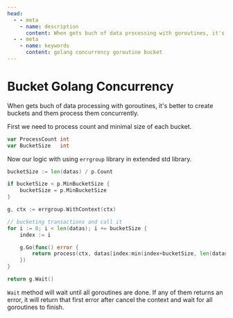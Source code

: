 ```yaml
---
head:
  - - meta
    - name: description
      content: When gets buch of data processing with goroutines, it's better to create buckets and them process them concurrently.
  - - meta
    - name: keywords
      content: golang concurrency goroutine bucket
---
```


# Bucket Golang Concurrency

When gets buch of data processing with goroutines, it's better to create buckets and them process them concurrently.

First we need to process count and minimal size of each bucket.

```go
var ProcessCount int
var BucketSize   int
```

Now our logic with using `errgroup` library in extended std library.

```go
bucketSize := len(datas) / p.Count

if bucketSize < p.MinBucketSize {
    bucketSize = p.MinBucketSize
}

g, ctx := errgroup.WithContext(ctx)

// bucketing transactions and call it
for i := 0; i < len(datas); i += bucketSize {
    index := i

    g.Go(func() error {
        return process(ctx, datas[index:min(index+bucketSize, len(datas))])
    })
}

return g.Wait()
```

`Wait` method will wait until all goroutines are done. If any of them returns an error, it will return that first error after cancel the context and wait for all goroutines to finish.
